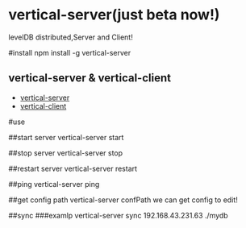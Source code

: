 # vertical-server(just beta now!)
levelDB distributed,Server and Client!

#install
		npm install -g vertical-server

## vertical-server & vertical-client
* [vertical-server](https://github.com/zy445566/vertical/tree/master/vertical-server "vertical-server")
* [vertical-client](https://github.com/zy445566/vertical/tree/master/vertical-client "vertical-client")

#use

##start server
vertical-server start

##stop server
vertical-server stop

##restart server
vertical-server restart

##ping
vertical-server ping

##get config path
		vertical-server confPath
		we can get config to edit!

##sync
###examlp 
vertical-server sync 192.168.43.231.63 ./mydb





